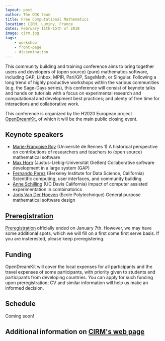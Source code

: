 ```yaml
---
layout: post
author: The ODK team
title: Free Computational Mathematics
location: CIRM, Luminy, France
dates: February 11th-15th of 2019
image: cirm.jpg
tags:
    - workshop
    - front-page
    - dissemination
---
```


This community building and training conference aims to bring
together users and developers of (open source) (pure) mathematics
software, including GAP, Linbox, MPIR, Pari/GP, SageMath, or Singular.
Following a long trend of highly productive workshops within the various communities (e.g. the Sage-Days series), this   conference will consist of keynote talks and hands on tutorials with a focus on experimental research and computational and development best practices; and plenty of free time for interactions and collaborative work.

This conference is organized by the H2020 European project [OpenDreamKit](http://opendreamkit.org), of which
it will be the main public closing event.

## Keynote speakers

- [Marie-Françoise Roy](https://irmar.univ-rennes1.fr/en/interlocutors/marie-francoise-roy) (Université de Rennes 1) A historical perspective on contributions of researchers and teachers to (open source) mathematical software
- [Max Horn](https://www.quendi.de/en/math.html) (Justus-Liebig-Universität Gießen) Collaborative software development in a large system (GAP)
- [Fernando Perez](http://fperez.org/) (Berkeley Institute for Data Science, California) Scientific computing, user interfaces, and community building
- [Anne Schilling](https://www.math.ucdavis.edu/~anne/) (UC Davis California) Impact of computer assisted experimentation in combinatorics
- [Joris Van Der Hoeven](http://www.texmacs.org/joris/main/joris.html) (Ecole Polytechnique) General purpose mathematical software design

## [Preregistration](https://www.cirm-math.fr/preRegistration/index.php?EX=menu0&id_renc=1978)

[Preregistration](https://www.cirm-math.fr/preRegistration/index.php?EX=menu0&id_renc=1978)
officially ended on January 7th. However, we may have
some additional spots, which we will fill on a first come first
serve basis. If you are insterested, please keep preregistering.

## Funding

OpenDreamKit will cover the local expenses for all participants and
the travel expenses of some participants, with priority given to
students and participants from developing countries. You can apply for
such funding upon preregistration; CV and similar information will
help us make an informed decision.

## Schedule

Coming soon!

## Additional information on [CIRM's web page](https://conferences.cirm-math.fr/1978.html)

